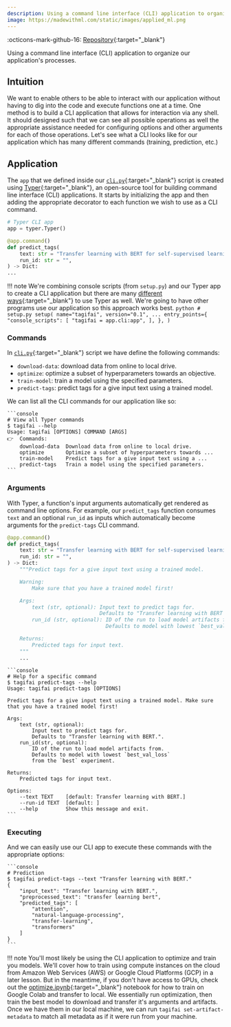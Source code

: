 ```yaml
---
description: Using a command line interface (CLI) application to organize our application's processes.
image: https://madewithml.com/static/images/applied_ml.png
---
```


:octicons-mark-github-16: [Repository](https://github.com/GokuMohandas/applied-ml){:target="_blank"}

Using a command line interface (CLI) application to organize our application's processes.

## Intuition

We want to enable others to be able to interact with our application without having to dig into the code and execute functions one at a time. One method is to build a CLI application that allows for interaction via any shell. It should designed such that we can see all possible operations as well the appropriate assistance needed for configuring options and other arguments for each of those operations. Let's see what a CLI looks like for our application which has many different commands (training, prediction, etc.)

## Application

The `app` that we defined inside our [`cli.py`](https://github.com/GokuMohandas/applied-ml/tree/main/app/cli.py){:target="_blank"} script is created using [Typer](https://typer.tiangolo.com/){:target="_blank"}, an open-source tool for building command line interface (CLI) applications. It starts by initializing the app and then adding the appropriate decorator to each function we wish to use as a CLI command.

```python
# Typer CLI app
app = typer.Typer()

@app.command()
def predict_tags(
    text: str = "Transfer learning with BERT for self-supervised learning",
    run_id: str = "",
) -> Dict:
...
```

!!! note
    We're combining console scripts (from `setup.py`) and our Typer app to create a CLI application but there are many [different ways](https://typer.tiangolo.com/typer-cli/){:target="_blank"} to use Typer as well. We're going to have other programs use our application so this approach works best.
    ```python
    # setup.py
    setup(
        name="tagifai",
        version="0.1",
        ...
        entry_points={
            "console_scripts": [
                "tagifai = app.cli:app",
            ],
        },
    )
    ```

### Commands

In [`cli.py`](https://github.com/GokuMohandas/applied-ml/tree/main/app/cli.py){:target="_blank"} script we have define the following commands:

- `download-data`: download data from online to local drive.
- `optimize`: optimize a subset of hyperparameters towards an objective.
- `train-model`: train a model using the specified parameters.
- `predict-tags`: predict tags for a give input text using a trained model.

We can list all the CLI commands for our application like so:

<div class="animated-code">

    ```console
    # View all Typer commands
    $ tagifai --help
    Usage: tagifai [OPTIONS] COMMAND [ARGS]
    👉  Commands:
        download-data  Download data from online to local drive.
        optimize       Optimize a subset of hyperparameters towards ...
        train-model    Predict tags for a give input text using a ...
        predict-tags   Train a model using the specified parameters.
    ```

</div>
<script src="../../../static/js/termynal.js"></script>

### Arguments

With Typer, a function's input arguments automatically get rendered as command line options. For example, our `predict_tags` function consumes `text` and an optional `run_id` as inputs which automatically become arguments for the `predict-tags` CLI command.

```python
@app.command()
def predict_tags(
    text: str = "Transfer learning with BERT for self-supervised learning",
    run_id: str = "",
) -> Dict:
    """Predict tags for a give input text using a trained model.

    Warning:
        Make sure that you have a trained model first!

    Args:
        text (str, optional): Input text to predict tags for.
                              Defaults to "Transfer learning with BERT for self-supervised learning".
        run_id (str, optional): ID of the run to load model artifacts from.
                                Defaults to model with lowest `best_val_loss` from the `best` experiment.

    Returns:
        Predicted tags for input text.
    """
    ...
```

<div class="animated-code">

    ```console
    # Help for a specific command
    $ tagifai predict-tags --help
    Usage: tagifai predict-tags [OPTIONS]

    Predict tags for a give input text using a trained model. Make sure that you have a trained model first!

    Args:
        text (str, optional):
            Input text to predict tags for.
            Defaults to "Transfer learning with BERT.".
        run_id(str, optional):
            ID of the run to load model artifacts from.
            Defaults to model with lowest `best_val_loss`
            from the `best` experiment.

    Returns:
        Predicted tags for input text.

    Options:
        --text TEXT    [default: Transfer learning with BERT.]
        --run-id TEXT  [default: ]
        --help         Show this message and exit.
    ```
</div>

### Executing

And we can easily use our CLI app to execute these commands with the appropriate options:
<div class="animated-code">

    ```console
    # Prediction
    $ tagifai predict-tags --text "Transfer learning with BERT."
    {
        "input_text": "Transfer learning with BERT.",
        "preprocessed_text": "transfer learning bert",
        "predicted_tags": [
            "attention",
            "natural-language-processing",
            "transfer-learning",
            "transformers"
        ]
    }
    ```

</div>

!!! note
    You'll most likely be using the CLI application to optimize and train you models. We'll cover how to train using compute instances on the cloud from Amazon Web Services (AWS) or Google Cloud Platforms (GCP) in a later lesson. But in the meantime, if you don't have access to GPUs, check out the [optimize.ipynb](https://colab.research.google.com/github/GokuMohandas/applied-ml/blob/main/notebooks/optimize.ipynb){:target="_blank"} notebook for how to train on Google Colab and transfer to local. We essentially run optimization, then train the best model to download and transfer it's arguments and artifacts. Once we have them in our local machine, we can run `tagifai set-artifact-metadata` to match all metadata as if it were run from your machine.